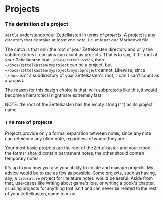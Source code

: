 # Projects

### The definition of a project

`settle` understands your Zettelkasten in terms of *projects*. A project is any
directory that contains at least one note, i.e. at least one Markdown file.

The catch is that only the root of your Zettelkasten directory and only the
subdirectories it contains can count as projects. That is to say, if the root of
your Zettelkasten is at `~/docs/zettelkasten`, then
`~/docs/zettelkasten/myproject` can be a project, but
`~/docs/zettelkasten/myproject/mysubproject` cannot. Likewise, since `~/docs`
isn't a subdirectory of your Zettelkasten's root, it can't can't count as a
project.

The reason for this design choice is that, with subprojects like this, it would
become a hierarchical nightmare extremely fast.

NOTE: the root of the Zettelkasten has the empty string (`""`) as its project
name.

### The role of projects

Projects provide only a formal separation between notes, since any note can
reference any other note, regardless of where they are.

Your most basic projects are the root of the Zettelkasten and your inbox - the
former should contain permanent notes, the other should contain temporary notes.

It's up to you how you use your ability to create and manage projects. My advice
would be to use as few as possible. Some projects, such as having, say, a
`literature` project for literature notes, would be useful. Aside from that,
use-cases like writing about game's lore, or writing a book's chapter, or using
projects for anything that isn't and can never be related to the rest of your
Zettelkasten, come to mind.
